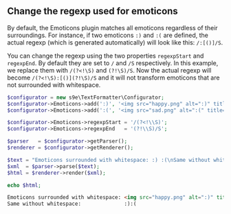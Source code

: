 ## Change the regexp used for emoticons

By default, the Emoticons plugin matches all emoticons regardless of their surroundings. For instance, if two emoticons `:)` and `:(` are defined, the actual regexp (which is generated automatically) will look like this: `/:[()]/S`.

You can change the regexp using the two properties `regexpStart` and `regexpEnd`. By default they are set to `/` and `/S` respectively. In this example, we replace them with `/(?<!\S)` and `(?!\S)/S`. Now the actual regexp will become `/(?<!\S):[()](?!\S)/S` and it will not transform emoticons that are not surrounded with whitespace.

```php
$configurator = new s9e\TextFormatter\Configurator;
$configurator->Emoticons->add(':)', '<img src="happy.png" alt=":)" title="Happy">');
$configurator->Emoticons->add(':(', '<img src="sad.png" alt=":(" title="Sad">');

$configurator->Emoticons->regexpStart = '/(?<!\\S)';
$configurator->Emoticons->regexpEnd   = '(?!\\S)/S';

$parser   = $configurator->getParser();
$renderer = $configurator->getRenderer();

$text = "Emoticons surrounded with whitespace: :) :(\nSame without whitespace:              :):(";
$xml  = $parser->parse($text);
$html = $renderer->render($xml);

echo $html;
```
```html
Emoticons surrounded with whitespace: <img src="happy.png" alt=":)" title="Happy"> <img src="sad.png" alt=":(" title="Sad"><br>
Same without whitespace:              :):(
```
